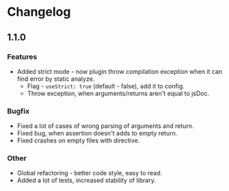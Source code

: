 # Changelog

## 1.1.0

### Features
* Added strict mode - now plugin throw compilation exception when it can find error by static analyze.
    * Flag - `useStrict: true` (default - false), add it to config.
    * Throw exception, when arguments/returns aren't equal to jsDoc.
    
### Bugfix
* Fixed a lot of cases of wrong parsing of arguments and return.
* Fixed bug, when assertion doesn't adds to empty return.
* Fixed crashes on empty files with directive.

### Other
* Global refactoring - better code style, easy to read.
* Added a lot of tests, increased stability of library.
